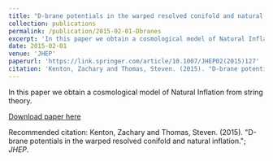 ```yaml
---
title: "D-brane potentials in the warped resolved conifold and natural inflation"
collection: publications
permalink: /publication/2015-02-01-Dbranes
excerpt: 'In this paper we obtain a cosmological model of Natural Inflation from string theory.'
date: 2015-02-01
venue: 'JHEP'
paperurl: 'https://link.springer.com/article/10.1007/JHEP02(2015)127'
citation: 'Kenton, Zachary and Thomas, Steven. (2015). "D-brane potentials in the warped resolved conifold and natural inflation."; <i>JHEP</i>.'
---
```

In this paper we obtain a cosmological model of Natural Inflation from string theory.

[Download paper here](https://link.springer.com/content/pdf/10.1007%2FJHEP02%282015%29127.pdf)

Recommended citation: Kenton, Zachary and Thomas, Steven. (2015). "D-brane potentials in the warped resolved conifold and natural inflation."; <i>JHEP</i>.
